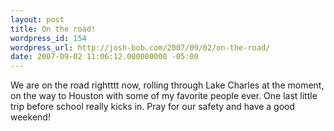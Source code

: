 ```yaml
---
layout: post
title: On the road!
wordpress_id: 154
wordpress_url: http://josh-bob.com/2007/09/02/on-the-road/
date: 2007-09-02 11:06:12.000000000 -05:00
---
```

We are on the road rightttt now, rolling through Lake Charles at the moment, on the way to Houston with some of my favorite people ever. One last little trip before school really kicks in. Pray for our safety and have a good weekend!
